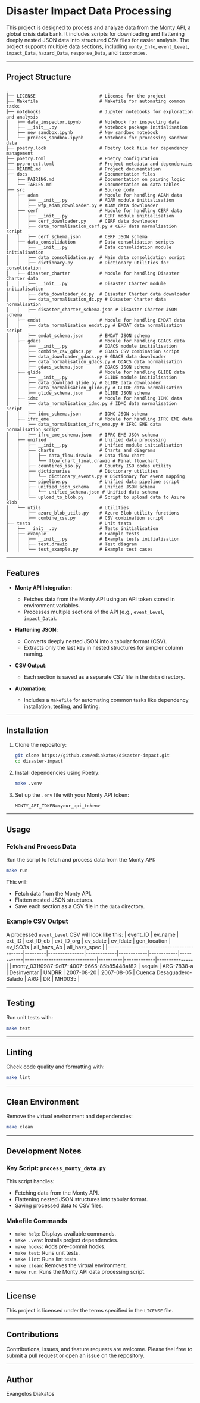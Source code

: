
# Disaster Impact Data Processing

This project is designed to process and analyze data from the Monty API, a global crisis data bank. It includes scripts for downloading and flattening deeply nested JSON data into structured CSV files for easier analysis. The project supports multiple data sections, including `monty_Info`, `event_Level`, `impact_Data`, `hazard_Data`, `response_Data`, and `taxonomies`.

---

## Project Structure

```
.
├── LICENSE                        # License for the project
├── Makefile                       # Makefile for automating common tasks
├── notebooks                      # Jupyter notebooks for exploration and analysis
│   ├── data_inspector.ipynb       # Notebook for inspecting data
│   ├── __init__.py                # Notebook package initialisation
│   ├── new_sandbox.ipynb          # New sandbox notebook
│   └── process_sandbox.ipynb      # Notebook for processing sandbox data
├── poetry.lock                    # Poetry lock file for dependency management
├── poetry.toml                    # Poetry configuration
├── pyproject.toml                 # Project metadata and dependencies
├── README.md                      # Project documentation
├── docs                           # Documentation files
│   ├── PAIRING.md                 # Documentation on pairing logic
│   └── TABLES.md                  # Documentation on data tables
├── src                            # Source code
│   ├── adam                       # Module for handling ADAM data
│   │   ├── __init__.py            # ADAM module initialisation
│   │   ├── wfp_adam_downloader.py # ADAM data downloader
│   ├── cerf                       # Module for handling CERF data
│   │   ├── __init__.py            # CERF module initialisation
│   │   ├── cerf_downloader.py     # CERF data downloader
│   │   ├── data_normalisation_cerf.py # CERF data normalisation script
│   │   ├── cerf_schema.json       # CERF JSON schema
│   ├── data_consolidation         # Data consolidation scripts
│   │   ├── __init__.py            # Data consolidation module initialisation
│   │   ├── data_consolidation.py  # Main data consolidation script
│   │   ├── dictionary.py          # Dictionary utilities for consolidation
│   ├── disaster_charter           # Module for handling Disaster Charter data
│   │   ├── __init__.py            # Disaster Charter module initialisation
│   │   ├── data_downloader_dc.py  # Disaster Charter data downloader
│   │   ├── data_normalisation_dc.py # Disaster Charter data normalisation
│   │   ├── disaster_charter_schema.json # Disaster Charter JSON schema
│   ├── emdat                      # Module for handling EMDAT data
│   │   ├── data_normalisation_emdat.py # EMDAT data normalisation script
│   │   ├── emdat_schema.json      # EMDAT JSON schema
│   ├── gdacs                      # Module for handling GDACS data
│   │   ├── __init__.py            # GDACS module initialisation
│   │   ├── combine_csv_gdacs.py   # GDACS CSV combination script
│   │   ├── data_downloader_gdacs.py # GDACS data downloader
│   │   ├── data_normalisation_gdacs.py # GDACS data normalisation
│   │   ├── gdacs_schema.json      # GDACS JSON schema
│   ├── glide                      # Module for handling GLIDE data
│   │   ├── __init__.py            # GLIDE module initialisation
│   │   ├── data_download_glide.py # GLIDE data downloader
│   │   ├── data_normalisation_glide.py # GLIDE data normalisation
│   │   ├── glide_schema.json      # GLIDE JSON schema
│   ├── idmc                       # Module for handling IDMC data
│   │   ├── data_normalisation_idmc.py # IDMC data normalisation script
│   │   ├── idmc_schema.json       # IDMC JSON schema
│   ├── ifrc_eme                   # Module for handling IFRC EME data
│   │   ├── data_normalisation_ifrc_eme.py # IFRC EME data normalisation script
│   │   ├── ifrc_eme_schema.json   # IFRC EME JSON schema
│   ├── unified                    # Unified data processing
│   │   ├── __init__.py            # Unified module initialisation
│   │   ├── charts                 # Charts and diagrams
│   │   │   ├── data_flow.drawio   # Data flow chart
│   │   │   └── flow_chart_final.drawio # Final flowchart
│   │   ├── countires_iso.py       # Country ISO codes utility
│   │   ├── dictionaries           # Dictionary utilities
│   │   │   └── dictionary_events.py # Dictionary for event mapping
│   │   ├── pipeline.py            # Unified data pipeline script
│   │   ├── unified_json_schema    # Unified JSON schema
│   │   │   └── unified_schema.json # Unified data schema
│   │   └── upload_to_blob.py      # Script to upload data to Azure Blob
│   └── utils                      # Utilities
│       ├── azure_blob_utils.py    # Azure Blob utility functions
│       ├── combine_csv.py         # CSV combination script
├── tests                          # Unit tests
│   ├── __init__.py                # Tests initialisation
│   ├── example                    # Example tests
│   │   ├── __init__.py            # Example tests initialisation
│   │   ├── test.drawio            # Test diagram
│   │   └── test_example.py        # Example test cases
```

---

## Features

- **Monty API Integration**:
  - Fetches data from the Monty API using an API token stored in environment variables.
  - Processes multiple sections of the API (e.g., `event_Level`, `impact_Data`).

- **Flattening JSON**:
  - Converts deeply nested JSON into a tabular format (CSV).
  - Extracts only the last key in nested structures for simpler column naming.

- **CSV Output**:
  - Each section is saved as a separate CSV file in the `data` directory.

- **Automation**:
  - Includes a `Makefile` for automating common tasks like dependency installation, testing, and linting.

---

## Installation

1. Clone the repository:
   ```bash
   git clone https://github.com/ediakatos/disaster-impact.git
   cd disaster-impact
   ```

2. Install dependencies using Poetry:
   ```bash
   make .venv
   ```

3. Set up the `.env` file with your Monty API token:
   ```plaintext
   MONTY_API_TOKEN=<your_api_token>
   ```

---

## Usage

### Fetch and Process Data
Run the script to fetch and process data from the Monty API:
```bash
make run
```

This will:
- Fetch data from the Monty API.
- Flatten nested JSON structures.
- Save each section as a CSV file in the `data` directory.

### Example CSV Output
A processed `event_Level` CSV will look like this:
| event_ID                                  | ev_name | ext_ID        | ext_ID_db   | ext_ID_org | ev_sdate   | ev_fdate   | gen_location                 | ev_ISO3s | all_hazs_Ab | all_hazs_spec |
|-------------------------------------------|---------|---------------|-------------|------------|------------|------------|------------------------------|----------|-------------|---------------|
| monty_031f0987-9d17-4007-9665-85b85448af82 | sequia  | ARG-7838-a    | Desinventar | UNDRR      | 2007-08-20 | 2067-08-05 | Cuenca Desaguadero-Salado    | ARG      | DR          | MH0035        |

---

## Testing

Run unit tests with:
```bash
make test
```

---

## Linting

Check code quality and formatting with:
```bash
make lint
```

---

## Clean Environment

Remove the virtual environment and dependencies:
```bash
make clean
```

---

## Development Notes

### Key Script: `process_monty_data.py`
This script handles:
- Fetching data from the Monty API.
- Flattening nested JSON structures into tabular format.
- Saving processed data to CSV files.

### Makefile Commands
- `make help`: Displays available commands.
- `make .venv`: Installs project dependencies.
- `make hooks`: Adds pre-commit hooks.
- `make test`: Runs unit tests.
- `make lint`: Runs lint tests.
- `make clean`: Removes the virtual environment.
- `make run`: Runs the Monty API data processing script.

---

## License

This project is licensed under the terms specified in the `LICENSE` file.

---

## Contributions

Contributions, issues, and feature requests are welcome. Please feel free to submit a pull request or open an issue on the repository.

---

## Author

Evangelos Diakatos
